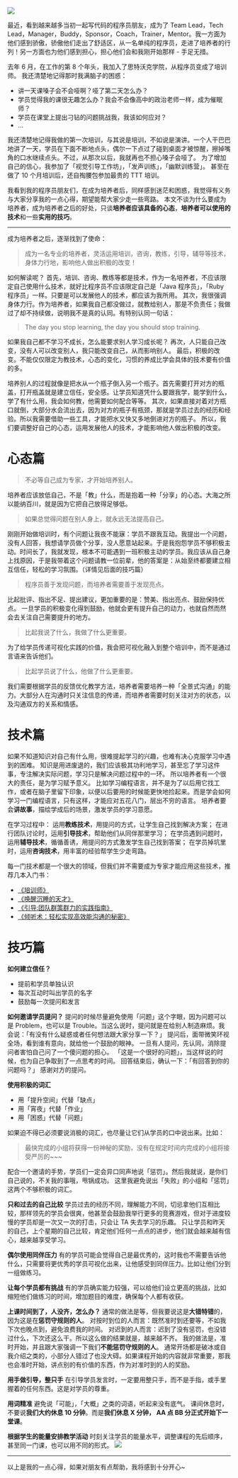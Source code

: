 ![](./_image/2017-04-05-09-19-25.jpg)

最近，看到越来越多当初一起写代码的程序员朋友，成为了 Team Lead，Tech Lead，Manager，Buddy，Sponsor，Coach，Trainer，Mentor。我一方面为他们感到骄傲，骄傲他们走出了舒适区，从一名单纯的程序员，走进了培养者的行列！另一方面也为他们感到担心，担心他们会和我刚开始那样 - 手足无措。

去年 6 月，在工作的第 8 个年头，我加入了思特沃克学院，从程序员变成了培训师。
我还清楚地记得那时我满脑子的困惑：
* 讲一天课嗓子会不会哑啊？哑了第二天怎么办？
* 学员觉得我的课很无趣怎么办？我会不会像高中的政治老师一样，成为催眠师？
* 学员在课堂上提出刁钻的问题挑战我，我该如何应对？
* ...

我还清楚地记得我做的第一次培训，与其说是培训，不如说是演讲。一个人干巴巴地讲了一天，学员在下面不断地点头，偶尔一下点过了碰到桌面才被惊醒，擦掉嘴角的口水继续点头。不过，从那次以后，我就再也不担心嗓子会哑了。
为了增加自己的信心，我参加了「视觉引导工作坊」，「发声训练」，「幽默训练营」。
甚至在做了 10 个月培训后，还自掏腰包参加最贵的 TTT 培训。

我看到我的程序员朋友们，在成为培养者后，同样感到迷茫和困惑，我觉得有义务与大家分享我的一点心得，期望能帮大家少走一些弯路。
本文不谈为什么要成为培养者，成为培养者之后的好处，只谈**培养者应该具备的心态**，**培养者可以使用的技术**和一些**实用的技巧**。

---

成为培养者之后，逐渐找到了使命：
>成为一名专业的培养者，灵活运用培训，咨询，教练，引导，辅导等技术，身体力行地，影响他人做出积极的改变！

如何解读呢？
首先，培训、咨询、教练等都是技术，作为一名培养者，不应该限定自己使用什么技术，就好比程序员不应该限定自己是「Java 程序员」，「Ruby 程序员」一样。只要是可以发展他人的技术，都应该为我所用。
其次，我很强调身体力行。作为培养者，如果我自己都没做过，就教给别人，那是不负责任；我做过了却不持续做，说明我不是真的认同。有特别认同一句话：
>The day you stop learning, the day you should stop training.

如果我自己都不学习不成长，怎么能要求别人学习成长呢？
再次，人只能自己改变，没有人可以改变别人，我只能改变自己，从而影响别人。
最后，积极的改变。不能仅仅限定为教技术，心态的变化，习惯的养成比学会具体的技术要有价值的多。

培养别人的过程就像是把水从一个瓶子倒入另一个瓶子。首先需要打开对方的瓶盖，打开瓶盖就是建立信任，安全感。让学员知道凭什么要跟我学，能学到什么，学了有什么用，我会如何教，他需要如何配合等等。
其次，如果直接对着对方瓶口就倒，大部分水会流出去，因为对方的瓶子有瓶颈，那就是学员过去的经历和经验。所以我需要借助一些工具，才能把水又快又多地倒进对方的瓶子。
所以，我们要调整好自己的心态，运用发展他人的技术，才能影响他人做出积极的改变。

# 心态篇
>不必等自己成为专家，才开始培养别人。

培养者应该放低自己，不是「教」什么，而是抱着一种「分享」的心态。大海之所以能纳百川，就是因为它把自己放得足够低。

>如果总觉得问题在别人身上，就永远无法提高自己。

刚刚开始做培训时，有个问题让我夜不能寐：学员不跟我互动。我提出一个问题，没有人回答，我想请学员做个分享，没人愿意站起来。于是我抱怨学员不够积极主动。时间长了，我就发现，根本不可能遇到一班积极主动的学员。我应该从自己身上找原因，于是我带着这个问题请教一位前辈，他的答案是：从始至终都要建立相互信任，轻松的学习氛围。（详情见后面的技巧篇）

>程序员善于发现问题，而培养者需要善于发现亮点。

比起批评、指出不足、提出建议，更加重要的是：赞美、指出亮点、鼓励保持优点。
一旦学员的积极变化得到鼓励，他就会更有提升自己的动力，也就自然而然会去关注自己需要提升的地方。

>比起我说了什么，我做了什么更重要。

为了给学员传递可视化实践的价值，我会把可视化融入到整个培训中，而不是通过言语来告诉他们。

>比起学员说了什么，他做了什么更重要。

我们需要根据学员的反馈优化教学方法，培养者需要培养一种「全景式沟通」的能力。大部分人在沟通时只关注信息的传递，而培养者需要时刻关注对方的状态，以及沟通双方的关系和情感。

# 技术篇
如果不知道知识对自己有什么用，很难提起学习的兴趣，也难有决心克服学习中遇到的困难。
知识是用进废退的，我们应该极其功利地学习，甚至忘了学习这件事，专注解决实际问题，学习只是解决问题过程中的一环。
所以培养者有一个很大的责任，是为学习赋予意义。
比如学习编程语言，并不是为了以后用它找工作，或者在脑子里留下印象，以便以后要用的时候能更快地捡起来。而是学会如何学习一门编程语言，只有这样，才能应对五花八门，层出不穷的语言。
培养者要会**讲故事**，描绘学成后的场景，激发学员的学习意愿。

在学习过程中：
运用**教练技术**，用提问的方式，让学生自己找到解决方案；
在进行团队讨论时，运用**引导技术**，帮助他们从同伴那里学习；
在学员遇到问题时，运用**辅导技术**，循循善诱，用提问的方式激发学生自己找到答案；
在学员掉坑里时，运用**咨询技术**，用丰富的经验帮学生少走弯路。

每一门技术都是一个很大的领域，但我们并不需要成为专家才能应用这些技术，推荐几本入门书：
* [《培训师》](https://www.amazon.cn/%E5%9F%B9%E8%AE%AD%E5%B8%88-%E9%83%AD%E5%9F%8E/dp/B004GLIX62/ref=sr_1_2?s=books&ie=UTF8&qid=1490845922&sr=1-2&keywords=%E5%9F%B9%E8%AE%AD%E5%B8%88)
* [《唤醒沉睡的天才》](https://www.amazon.cn/%E5%9B%BE%E4%B9%A6/dp/B00K9NAZ08/ref=sr_1_7?ie=UTF8&qid=1490845892&sr=8-7&keywords=%E5%94%A4%E9%86%92)
* [《引导:团队群策群力的实践指南》](https://www.amazon.cn/%E5%9B%BE%E4%B9%A6/dp/B01FIEVAQA/ref=sr_1_1?s=books&ie=UTF8&qid=1490845941&sr=1-1&keywords=%E5%BC%95%E5%AF%BC)
* [《倾听术：轻松实现高效能沟通的秘密》](https://www.amazon.cn/%E5%80%BE%E5%90%AC%E6%9C%AF-%E8%BD%BB%E6%9D%BE%E5%AE%9E%E7%8E%B0%E9%AB%98%E6%95%88%E8%83%BD%E6%B2%9F%E9%80%9A%E7%9A%84%E7%A7%98%E5%AF%86-%E6%97%A5-%E6%9D%BE%E6%A1%A5%E8%89%AF%E7%BA%AA/dp/B00HCA3MOM/ref=sr_1_1?s=books&ie=UTF8&qid=1490845977&sr=1-1&keywords=%E5%80%BE%E5%90%AC%E6%9C%AF)


# 技巧篇
**如何建立信任？**
* 提前和学员单独认识
* 每次互动时叫出学员的名字
* 鼓励每一次提问和发言

**如何邀请学员提问？**
提问的时候尽量避免使用「问题」这个字眼，因为问题可以是 Problem，也可以是 Trouble。当这么说时，提问就是在给别人制造麻烦。我会说：「有没有什么疑惑或者任何想法跟大家分享一下？」
提问后，面带微笑环视全场，看到谁有意向，就给他一个鼓励的眼神。
一旦有人提问，先认同，消除提问者害怕自己问了一个傻问题的担心。
「这是一个很好的问题」，当这样说的时候，也为自己争取到了一点思考的时间。
回答结束后，确认一下：「有回答到你的问题吗？」
感谢对方的提问。

**使用积极的词汇**
* 用「提升空间」代替「缺点」
* 用「宵夜」代替「作业」
* 用「困惑」代替「问题」

如果迫不得已必须要说消极的词汇，也尽量让它们从学员的口中说出来。比如：
>最快完成的小组将获得一份神秘的奖励，没有在规定时间内完成的小组将接受严厉的~~~

配合一个邀请的手势，学员们一定会异口同声地说「惩罚」。然后我就说，是你们自己说的，不关我的事哦，甩锅成功。
这里我避免说出「失败」的小组和「惩罚」这两个不够积极的词汇。

**只和过去的自己比较**
学员过去的经历不同，理解能力不同，切忌拿他们互相比较，那样领先的学员会很爽，他甚至会鼓励我举行更多的竞赛游戏，但对于进度较慢的学员却是一次又一次的打击，只会让 TA 失去学习的乐趣。
只让学员和昨天的自己，上个星期的自己比较，肯定他们任何一点点的进步，他们就会越来越有信心，越来越享受学习。

**偶尔使用同伴压力**
有的学员可能会觉得自己是最优秀的，这时我也不需要告诉他什么，只需要将更优秀的学员可视化出来，让他感受到同伴压力。比如让他们分到一组做练习。

**让每个学员都有挑战**
有的学员确实能力较强，可以给他们设立更高的挑战，比如缩短他们做练习的时间，增加题目的难度，确保每个人都有收获。

**上课时间到了，人没齐，怎么办？**
通常的做法是等，但我要说这是**大错特错**的，因为这是在**惩罚守规则的人**。
对按时到位的人而言：既然准时到还要等，不如我下次也晚点到，避免浪费我的时间。
对迟到的人而言：迟到了没有惩罚，也没错过什么，下次还这么干。所以这么做的结果就是，越来越不齐。
我的做法是，准时开始，并且跟大家强调一下我们**不能惩罚守规则的人**。
通常开场都是破冰或自我介绍之类的，小部分人错过了也没大碍。如果课程开始的内容就非常重要，那我也会准时开始，讲点别的有价值的东西，作为对准时到的人的奖励。

**用手做引导，整只手**
在引导学员发言时，一定要用整只手，而不是手指，或手里握着的任何东西。这是对学员的尊重。

**用词精准**
避免说「可能」，「大概」之类的词语，听起来没有底气。
课间休息时，不要说**我们大约休息 10 分钟**。而是**我们休息 X 分钟， AA 点 BB 分正式开始下一堂课**。

**根据学生的能量安排教学活动**
时刻关注学员的能量水平，调整课程的先后顺序，甚至同一门课，也可以用不同的形式。
![](./_image/UNADJUSTEDNONRAW_thumb_182d.jpg)

---
以上是我的一点心得，如果对朋友有点帮助，我将感到十分开心~